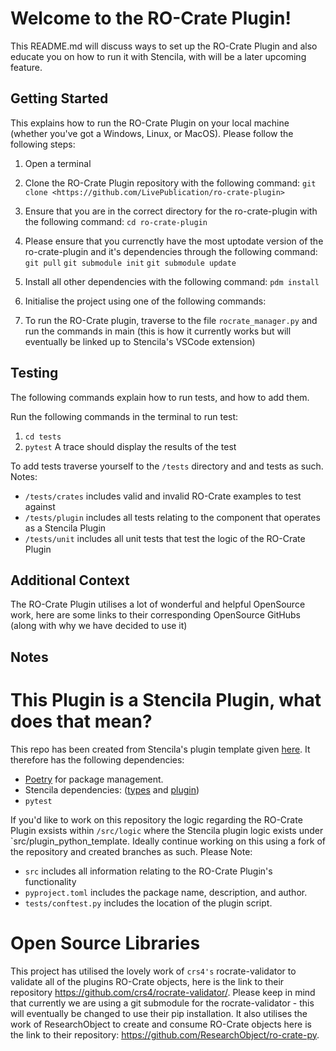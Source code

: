 # Welcome to the RO-Crate Plugin!
This README.md will discuss ways to set up the RO-Crate Plugin and also educate you on how to run it with Stencila, with will be a later upcoming feature.


## Getting Started
This explains how to run the RO-Crate Plugin on your local machine (whether you've got a Windows, Linux, or MacOS). Please follow the following steps:

1. Open a terminal
2. Clone the RO-Crate Plugin repository with the following command:
    `git clone <https://github.com/LivePublication/ro-crate-plugin>`
3. Ensure that you are in the correct directory for the ro-crate-plugin with the following command:
    `cd ro-crate-plugin`
4. Please ensure that you currenctly have the most uptodate version of the ro-crate-plugin and it's dependencies through the following command:
    `git pull`
    `git submodule init`
    `git submodule update`
5. Install all other dependencies with the following command:
    `pdm install`
6. Initialise the project using one of the following commands:
    
7. To run the RO-Crate plugin, traverse to the file `rocrate_manager.py` and run the commands in main (this is how it currently works but will eventually be linked up to Stencila's VSCode extension)

## Testing
The following commands explain how to run tests, and how to add them.

Run the following commands in the terminal to run test:
1. `cd tests`
2. `pytest`
A trace should display the results of the test

To add tests traverse yourself to the `/tests` directory and and tests as such. Notes:
- `/tests/crates` includes valid and invalid RO-Crate examples to test against
- `/tests/plugin` includes all tests relating to the component that operates as a Stencila Plugin
- `/tests/unit` includes all unit tests that test the logic of the RO-Crate Plugin 

## Additional Context
The RO-Crate Plugin utilises a lot of wonderful and helpful OpenSource work, here are some links to their corresponding OpenSource GitHubs (along with why we have decided to use it)

## Notes
# This Plugin is a Stencila Plugin, what does that mean?
This repo has been created from Stencila's plugin template given [here](https://github.com/stencila/plugin-python-template). It therefore has the following dependencies:
- [Poetry](https://python-poetry.org) for package management. 
- Stencila dependencies: ([types](https://pypi.org/project/stencila_types/) and [plugin](https://pypi.org/project/stencila_plugin/))
- `pytest`

If you'd like to work on this repository the logic regarding the RO-Crate Plugin exsists within `/src/logic` where the Stencila plugin logic exists under `src/plugin_python_template. Ideally continue working on this using a fork of the repository and created branches as such. Please Note:
- `src` includes all information relating to the RO-Crate Plugin's functionality
- `pyproject.toml` includes the package name, description, and author.
- `tests/conftest.py` includes the location of the plugin script.

# Open Source Libraries
This project has utilised the lovely work of `crs4's` rocrate-validator to validate all of the plugins RO-Crate objects, here is the link to their repository https://github.com/crs4/rocrate-validator/. Please keep in mind that currently we are using a git submodule for the rocrate-validator - this will eventually be changed to use their pip installation. It also utilises the work of ResearchObject to create and consume RO-Crate objects here is the link to their repository: https://github.com/ResearchObject/ro-crate-py.
